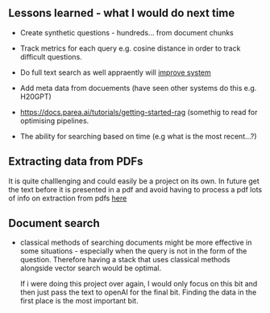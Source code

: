 ## Lessons learned - what I would do next time

- Create synthetic questions - hundreds... from document chunks

- Track metrics for each query e.g. cosine distance in order to track difficult questions.

- Do full text search as well appraently will [improve system](https://jxnl.co/writing/2024/05/11/low-hanging-fruit-for-rag-search/#4-tracking-average-cosine-distance-and-cohere-reranking-score)

- Add meta data from docuements (have seen other systems do this e.g. H20GPT)

- https://docs.parea.ai/tutorials/getting-started-rag (somethig to read for optimising pipelines.

- The ability for searching based on time (e.g what is the most recent...?)

## Extracting data from PDFs
It is quite challlenging and could easily be a project on its own. In future get the text before it is presented in a pdf and avoid having to process a pdf lots of info on extraction from pdfs [here](https://unstract.com/blog/pdf-hell-and-practical-rag-applications/)

## Document search

- classical methods of searching documents might be more effective in some situations - especially when the query is not in the form of the question. Therefore having a stack that uses classical methods alongside vector search would be optimal.

  If i were doing this project over again, I would only focus on this bit and then just pass the text to openAI for the final bit. Finding the data in the first place is the most important bit.
